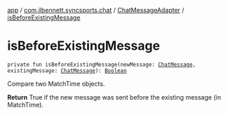 [app](../../index.md) / [com.jlbennett.syncsports.chat](../index.md) / [ChatMessageAdapter](index.md) / [isBeforeExistingMessage](./is-before-existing-message.md)

# isBeforeExistingMessage

`private fun isBeforeExistingMessage(newMessage: `[`ChatMessage`](../-chat-message/index.md)`, existingMessage: `[`ChatMessage`](../-chat-message/index.md)`): `[`Boolean`](https://kotlinlang.org/api/latest/jvm/stdlib/kotlin/-boolean/index.html)

Compare two MatchTime objects.

**Return**
True if the new message was sent before the existing message (in MatchTime).

